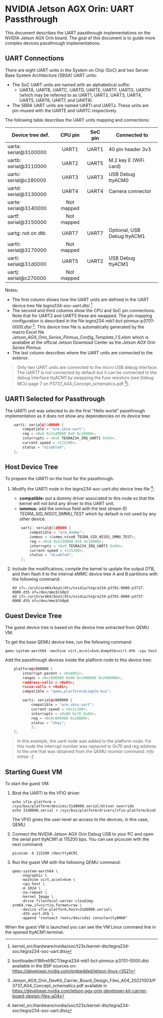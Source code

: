 <!--
    Copyright 2022-2023 TII (SSRC) and the Ghaf contributors
    SPDX-License-Identifier: CC-BY-SA-4.0
-->

# NVIDIA Jetson AGX Orin: UART Passthrough

This document describes the UART passthrough implementations on the NVIDIA Jetson AGX Orin board. The goal of this document is to guide more complex devices passthrough implementations.


## UART Connections

There are eight UART units in the System on Chip (SoC) and two Server Base System Architecture (SBSA) UART units:

* The SoC UART units are named with an alphabetical suffix:
  * UARTA, UARTB, UARTC, UARTD, UARTE, UARTF, UARTG, UARTH (which may be referred to as UART1, UART2, UART3, UART4, UART5, UART6, UART7, and UART8).
* The SBRA UART units are named UARTI and UARTJ. These units are pin-muxed with the UARTE and UARTC respectively.

The following table describes the UART units mapping and connections:

| **Device tree def.**  |  **CPU pin** | **SoC pin** | **Connected to**            |
|-----------------------|:------------:|:-----------:|-----------------------------|
| uarta: serial@3100000 |     UART1    |    UART1    | 40 pin header 3v3           |
| uartb: serial@3110000 |     UART2    |    UART5    | M.2 key E (WiFi card)       |
| uartc: serial@c280000 |     UART3    |    UART3    | USB Debug ttyACM0           |
| uartd: serial@3130000 |     UART4    |    UART4    | Camera connector            |
| uarte: serial@3140000 |  Not mapped  |             |                             |
| uartf: serial@3150000 |  Not mapped  |             |                             |
| uartg: not on dtb     |     UART7    |    UART7    | Optional, USB Debug ttyACM1 |
| uarth: serial@3170000 |  Not mapped  |             |                             |
| uarti: serial@31d0000 |     UART5    |    UART2    | USB Debug ttyACM1           |
| uartj: serial@c270000 |  Not mapped  |             |                             |

Notes:
* The first column shows how the UART units are defined in the UART device tree file *tegra234-soc-uart.dtsi* [^note1].
* The second and third columns show the CPU and SoC pin connections. Note that for UART2 and UART5 these are swapped. The pin mapping configuration is described in the file *tegra234-mb1-bct-pinmux-p3701-0000.dtsi* [^note2]. This device tree file is automatically generated by the macro Excel file *Jetson_AGX_Orin_Series_Pinmux_Config_Template_1.5.xlsm* which is available at the official Jetson Download Center as the *Jetson AGX Orin Series Pinmux*.
* The last column describes where the UART units are connected to the exterior.

> Only two UART units are connected to the micro USB debug interface. The UART7 is not connected by default but it can be connected to the debug interface ttyACM1 by swapping the fuse resistors (see Debug MCU page 7 on P3737_A04_Concept_schematics.pdf [^note3]).


## UARTI Selected for Passthrough

The UARTI unit was selected to do the first "Hello world" passthrough implementation as it does not show any dependencies on its device tree:

```cpp
	uarti: serial@31d0000 {
		compatible = "arm,sbsa-uart";
		reg = <0x0 0x31d0000 0x0 0x10000>;
		interrupts = <0x0 TEGRA234_IRQ_UARTI 0x04>;
		current-speed = <115200>;
		status = "disabled";
	};
```


## Host Device Tree

To prepare the UARTI on the host for the passthrough:

1. Modify the UARTI node in the *tegra234-soc-uart.dtsi* device tree file [^note1]:

   * **compatible:** put a dummy driver associated to this node so that the kernel will not bind any driver to this UART unit.
   * **iommus:** add the iommus field with the test stream ID *TEGRA_SID_NISO1_SMMU_TEST* which by default is not used by any other device.

	```cpp
		uarti: serial@31d0000 {
			compatible = "arm,dummy";
			iommus = <&smmu_niso0 TEGRA_SID_NISO1_SMMU_TEST>;
			reg = <0x0 0x31d0000 0x0 0x10000>;
			interrupts = <0x0 TEGRA234_IRQ_UARTI 0x04>;
			current-speed = <115200>;
			status = "disabled";
		};
	```

2. Include the modifications, compile the kernel to update the output DTB, and then flash it to the internal eMMC device tree A and B partitions with the following command:

	```
	dd if=./arch/arm64/boot/dts/nvidia/tegra234-p3701-0000-p3737-0000.dtb of=/dev/mmcblk0p3
    dd if=./arch/arm64/boot/dts/nvidia/tegra234-p3701-0000-p3737-0000.dtb of=/dev/mmcblk0p6
	```


## Guest Device Tree

The guest device tree is based on the device tree extracted from QEMU VM.

To get the base QEMU device tree, run the following command:

    qemu-system-aarch64 -machine virt,accel=kvm,dumpdtb=virt.dtb -cpu host

Add the passthrough devices inside the platform node to this device tree:

```cpp
	platform@c000000 {
		interrupt-parent = <0x8001>;
		ranges = <0xc000000 0x00 0xc000000 0x2000000>;
		#address-cells = <0x01>;
		#size-cells = <0x01>;
		compatible = "qemu,platform\0simple-bus";

		uarti: serial@c000000 {
		    compatible = "arm,sbsa-uart";
		    current-speed = <0x1c200>;
		    interrupts = <0x00 0x70 0x04>;
		    reg = <0x0c000000 0x10000>;
		    status = "okay";
        	};
	};
```

> In this example, the *uarti* node was added to the platform node. For this node the interrupt number was replaced to 0x70 and reg address to the one that was obtained from the QEMU monitor command: *info mtree -f*.


## Starting Guest VM

To start the guest VM:

1. Bind the UARTI to the VFIO driver:

	```
	echo vfio-platform > /sys/bus/platform/devices/31d0000.serial/driver_override
	echo 31d0000.serial > /sys/bus/platform/drivers/vfio-platform/bind
	```
	The VFIO gives the user-level an access to the devices, in this case, QEMU.

2. Connect the NVIDIA Jetson AGX Orin Debug USB to your PC and open the serial port ttyACM1 at 115200 bps. You can use picocom with the next command:

    ```
	picocom -b 115200 /dev/ttyACM1
	```

3. Run the guest VM with the following QEMU command:

    ```
	qemu-system-aarch64 \
        -nographic \
        -machine virt,accel=kvm \
        -cpu host \
        -m 1024 \
        -no-reboot \
        -kernel Image \
        -drive file=focal-server-cloudimg-arm64.raw,if=virtio,format=raw \
        -device vfio-platform,host=31d0000.serial\
        -dtb uart.dtb \
        -append "rootwait root=/dev/vda1 console=ttyAMA0"
	```

When the guest VM is launched you can see the VM Linux command line in the opened ttyACM1 terminal.



[^note1]: kernel_src/hardware/nvidia/soc/t23x/kernel-dts/tegra234-soc/tegra234-soc-uart.dtsi

[^note2]: bootloader/t186ref/BCT/tegra234-mb1-bct-pinmux-p3701-0000.dtsi available in the BSP sources on: https://developer.nvidia.com/embedded/jetson-linux-r3521

[^note3]: Jetson_AGX_Orin_DevKit_Carrier_Board_Design_Files_A04_20221003/P3737_A04_Concept_schematics.pdf available in https://developer.nvidia.com/jetson-agx-orin-developer-kit-carrier-board-design-files-a04
